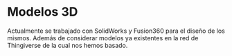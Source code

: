 # Modelos 3D

Actualmente se trabajado con SolidWorks y Fusion360 para el diseño de los mismos. Además de considerar modelos ya existentes en la red de Thingiverse de la cual nos hemos basado.